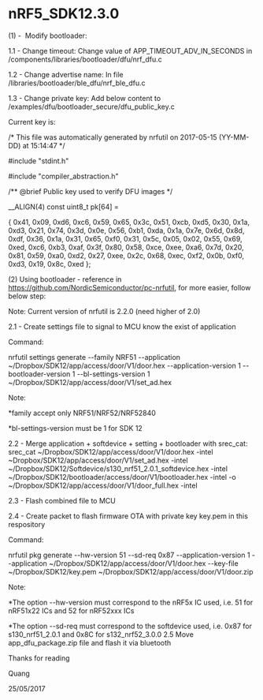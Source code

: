 # nRF5_SDK12.3.0

(1) -  Modify bootloader:

1.1 - Change timeout: Change value of APP_TIMEOUT_ADV_IN_SECONDS in /components/libraries/bootloader/dfu/nrf_dfu.c

1.2 - Change advertise name: In file /libraries/bootloader/ble_dfu/nrf_ble_dfu.c

1.3 - Change private key: Add below content to /examples/dfu/bootloader_secure/dfu_public_key.c

Current key is:

/* This file was automatically generated by nrfutil on 2017-05-15 (YY-MM-DD) at 15:14:47 */

#include "stdint.h"

#include "compiler_abstraction.h"

/** @brief Public key used to verify DFU images */

__ALIGN(4) const uint8_t pk[64] =

{
    0x41, 0x09, 0xd6, 0xc6, 0x59, 0x65, 0x3c, 0x51, 0xcb, 0xd5, 0x30, 0x1a, 0xd3, 0x21, 0x74, 0x3d, 0x0e, 0x56, 0xb1, 0xda, 0x1a, 0x7e, 0x6d, 0x8d, 0xdf, 0x36, 0x1a, 0x31, 0x65, 0xf0, 0x31, 0x5c, 
    0x05, 0x02, 0x55, 0x69, 0xed, 0xc6, 0xb3, 0xaf, 0x3f, 0x80, 0x58, 0xce, 0xee, 0xa6, 0x7d, 0x20, 0x81, 0x59, 0xa0, 0xd2, 0x27, 0xee, 0x2c, 0x68, 0xec, 0xf2, 0x0b, 0xf0, 0xd3, 0x19, 0x8c, 0xed
};

(2) Using bootloader - reference in https://github.com/NordicSemiconductor/pc-nrfutil, for more easier, follow below step:

Note: Current version of nrfutil is 2.2.0 (need higher of 2.0)

2.1 - Create settings file to signal to MCU know the exist of application

Command: 

nrfutil settings generate --family NRF51 --application ~/Dropbox/SDK12/app/access/door/V1/door.hex --application-version 1 --bootloader-version 1 --bl-settings-version 1 ~/Dropbox/SDK12/app/access/door/V1/set_ad.hex

Note:

*family accept only NRF51/NRF52/NRF52840

*bl-settings-version must be 1 for SDK 12

2.2 - Merge application + softdevice + setting + bootloader with srec_cat:
srec_cat ~/Dropbox/SDK12/app/access/door/V1/door.hex -intel ~Dropbox/SDK12/app/access/door/V1/set_ad.hex -intel ~/Dropbox/SDK12/Softdevice/s130_nrf51_2.0.1_softdevice.hex -intel ~/Dropbox/SDK12/bootloader/access/door/V1/bootloader.hex -intel -o ~/Dropbox/SDK12/app/access/door/V1/door_full.hex -intel


2.3 - Flash combined file to MCU

2.4 - Create packet to flash firmware OTA with private key key.pem in this respository

Command:

nrfutil pkg generate --hw-version 51 --sd-req 0x87 --application-version 1 --application ~/Dropbox/SDK12/app/access/door/V1/door.hex --key-file ~/Dropbox/SDK12/key.pem ~/Dropbox/SDK12/app/access/door/V1/door.zip

Note:

*The option --hw-version must correspond to the nRF5x IC used, i.e. 51 for nRF51x22 ICs and 52 for nRF52xxx ICs

*The option --sd-req must correspond to the softdevice used, i.e. 0x87 for s130_nrf51_2.0.1 and 0x8C for s132_nrf52_3.0.0
2.5 Move app_dfu_package.zip file and flash it via bluetooth


Thanks for reading

Quang

25/05/2017
